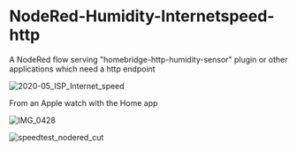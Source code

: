 # NodeRed-Humidity-Internetspeed-http
A NodeRed flow serving "homebridge-http-humidity-sensor" plugin or other applications which need a http endpoint

![2020-05_ISP_Internet_speed](https://user-images.githubusercontent.com/16189982/81466465-35ccdf00-91d2-11ea-91ca-6e714d84ded8.png)

From an Apple watch with the Home app

![IMG_0428](https://user-images.githubusercontent.com/16189982/81466488-60b73300-91d2-11ea-8e32-6b7a0a09deee.jpeg)

![speedtest_nodered_cut](https://user-images.githubusercontent.com/16189982/48918538-85f49c00-ee8d-11e8-8cfd-61faa225c06c.png)

